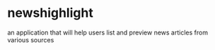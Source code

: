 # newshighlight
 an application that will help users list and preview news articles from various sources

